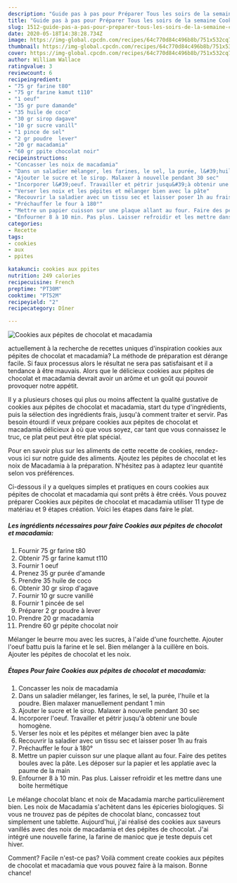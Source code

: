 ```yaml
---
description: "Guide pas à pas pour Préparer Tous les soirs de la semaine Cookies aux pépites de chocolat et macadamia"
title: "Guide pas à pas pour Préparer Tous les soirs de la semaine Cookies aux pépites de chocolat et macadamia"
slug: 1512-guide-pas-a-pas-pour-preparer-tous-les-soirs-de-la-semaine-cookies-aux-pepites-de-chocolat-et-macadamia
date: 2020-05-18T14:38:28.734Z
image: https://img-global.cpcdn.com/recipes/64c770d84c496b8b/751x532cq70/cookies-aux-pepites-de-chocolat-et-macadamia-photo-principale-de-la-recette.jpg
thumbnail: https://img-global.cpcdn.com/recipes/64c770d84c496b8b/751x532cq70/cookies-aux-pepites-de-chocolat-et-macadamia-photo-principale-de-la-recette.jpg
cover: https://img-global.cpcdn.com/recipes/64c770d84c496b8b/751x532cq70/cookies-aux-pepites-de-chocolat-et-macadamia-photo-principale-de-la-recette.jpg
author: William Wallace
ratingvalue: 3
reviewcount: 6
recipeingredient:
- "75 gr farine t80"
- "75 gr farine kamut t110"
- "1 oeuf"
- "35 gr pure damande"
- "35 huile de coco"
- "30 gr sirop dagave"
- "10 gr sucre vanill"
- "1 pince de sel"
- "2 gr poudre  lever"
- "20 gr macadamia"
- "60 gr ppite chocolat noir"
recipeinstructions:
- "Concasser les noix de macadamia"
- "Dans un saladier mélanger, les farines, le sel, la purée, l&#39;huile et la poudre. Bien malaxer manuellement pendant 1 min"
- "Ajouter le sucre et le sirop. Malaxer à nouvelle pendant 30 sec"
- "Incorporer l&#39;oeuf. Travailler et pétrir jusqu&#39;à obtenir une boule homogène."
- "Verser les noix et les pépites et mélanger bien avec la pâte"
- "Recouvrir la saladier avec un tissu sec et laisser poser 1h au frais"
- "Préchauffer le four à 180°"
- "Mettre un papier cuisson sur une plaque allant au four. Faire des petites boules avec la pâte. Les déposer sur la papier et les applatie avec la paume de la main"
- "Enfourner 8 à 10 min. Pas plus. Laisser refroidir et les mettre dans une boite hermétique"
categories:
- Recette
tags:
- cookies
- aux
- ppites

katakunci: cookies aux ppites 
nutrition: 249 calories
recipecuisine: French
preptime: "PT30M"
cooktime: "PT52M"
recipeyield: "2"
recipecategory: Dîner

---
```



![Cookies aux pépites de chocolat et macadamia](https://img-global.cpcdn.com/recipes/64c770d84c496b8b/751x532cq70/cookies-aux-pepites-de-chocolat-et-macadamia-photo-principale-de-la-recette.jpg)

actuellement à la recherche de recettes uniques d'inspiration cookies aux pépites de chocolat et macadamia? La méthode de préparation est dérange facile. Si faux processus alors le résultat ne sera pas satisfaisant et il a tendance à être mauvais. Alors que le délicieux cookies aux pépites de chocolat et macadamia devrait avoir un arôme et un goût qui pouvoir provoquer notre appétit.

Il y a plusieurs choses qui plus ou moins affectent la qualité gustative de cookies aux pépites de chocolat et macadamia, start du type d'ingrédients, puis la sélection des ingrédients frais, jusqu'à comment traiter et servir. Pas besoin étourdi if veux prépare cookies aux pépites de chocolat et macadamia délicieux à où que vous soyez, car tant que vous connaissez le truc, ce plat peut peut être plat spécial.

Pour en savoir plus sur les aliments de cette recette de cookies, rendez-vous ici sur notre guide des aliments. Ajoutez les pépites de chocolat et les noix de Macadamia à la préparation. N&#39;hésitez pas à adaptez leur quantité selon vos préférences.


Ci-dessous il y a quelques simples et pratiques en cours cookies aux pépites de chocolat et macadamia qui sont prêts à être créés. Vous pouvez préparer Cookies aux pépites de chocolat et macadamia utiliser 11 type de matériau et 9 étapes création. Voici les étapes dans faire le plat.

<!--inarticleads1-->

##### Les ingrédients nécessaires pour faire Cookies aux pépites de chocolat et macadamia:

1. Fournir 75 gr farine t80
1. Obtenir 75 gr farine kamut t110
1. Fournir 1 oeuf
1. Prenez 35 gr purée d&#39;amande
1. Prendre 35 huile de coco
1. Obtenir 30 gr sirop d&#39;agave
1. Fournir 10 gr sucre vanillé
1. Fournir 1 pincée de sel
1. Préparer 2 gr poudre à lever
1. Prendre 20 gr macadamia
1. Prendre 60 gr pépite chocolat noir


Mélanger le beurre mou avec les sucres, à l&#39;aide d&#39;une fourchette. Ajouter l&#39;oeuf battu puis la farine et le sel. Bien mélanger à la cuillère en bois. Ajouter les pépites de chocolat et les noix. 

<!--inarticleads2-->

##### Étapes Pour faire Cookies aux pépites de chocolat et macadamia:

1. Concasser les noix de macadamia
1. Dans un saladier mélanger, les farines, le sel, la purée, l&#39;huile et la poudre. Bien malaxer manuellement pendant 1 min
1. Ajouter le sucre et le sirop. Malaxer à nouvelle pendant 30 sec
1. Incorporer l&#39;oeuf. Travailler et pétrir jusqu&#39;à obtenir une boule homogène.
1. Verser les noix et les pépites et mélanger bien avec la pâte
1. Recouvrir la saladier avec un tissu sec et laisser poser 1h au frais
1. Préchauffer le four à 180°
1. Mettre un papier cuisson sur une plaque allant au four. Faire des petites boules avec la pâte. Les déposer sur la papier et les applatie avec la paume de la main
1. Enfourner 8 à 10 min. Pas plus. Laisser refroidir et les mettre dans une boite hermétique


Le mélange chocolat blanc et noix de Macadamia marche particulièrement bien. Les noix de Macadamia s&#39;achètent dans les épiceries biologiques. Si vous ne trouvez pas de pépites de chocolat blanc, concassez tout simplement une tablette. Aujourd&#39;hui, j&#39;ai réalisé des cookies aux saveurs vanillés avec des noix de macadamia et des pépites de chocolat. J&#39;ai intégré une nouvelle farine, la farine de manioc que je teste depuis cet hiver. 


Comment? Facile n'est-ce pas? Voilà comment create cookies aux pépites de chocolat et macadamia que vous pouvez faire à la maison. Bonne chance!
